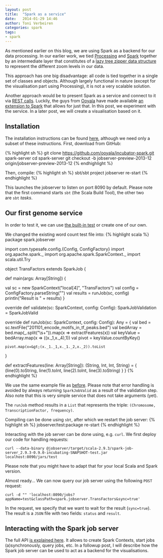 ```yaml
---
layout: post
title:  "Spark as a service"
date:   2014-01-29 14:46
author: Toni Verbeiren
categories: spark
tags:
- spark
---
```

As mentioned earlier on this blog, we are using Spark as a backend for our data processing. In our earlier work, we tied [Processing](http://processing.org/) and [Spark](http://homes.esat.kuleuven.be/~bioiuser/blog/?p=66) together by an intermediate layer that constitutes of a [lazy tree zipper data structure](/2014/01/lazy-functional-tree-zipper-for-zoom-levels) to represent the different zoom levels in our data.

This approach has one big disadvantage: all code is tied together in a single set of classes and objects. Although largely functional in nature (except for the visualisation part using Processing), it is not a very scalable solution.

Another approach would be to present Spark as a service and connect to it via [REST calls](http://en.wikipedia.org/wiki/Representational_state_transfer). Luckily, the guys from [Ooyala](http://www.ooyala.com/) have made available [an extension to Spark](https://github.com/ooyala/incubator-spark/tree/jobserver-preview-2013-12/jobserver#wordcountexample-walk-through) that allows for just that. In this post, we experiment with the service. In a later post, we will create a visualisation based on it.

## Installation
The installation instructions can be found [here](http://gethue.tumblr.com/post/71963991256/a-new-spark-web-ui-spark-app), although we need only a subset of these instructions. First, download from GitHub:

{% highlight sh %}
git clone https://github.com/ooyala/incubator-spark.git spark-server
cd spark-server
git checkout -b jobserver-preview-2013-12 origin/jobserver-preview-2013-12
{% endhighlight %}

Then, compile:
{% highlight sh %}
sbt/sbt
project jobserver
re-start
{% endhighlight %}

This launches the jobserver to listen on port 8090 by default. Please note that the first command starts `sbt` (the Scala Build Tool), the other two are `sbt` *tasks*.

## Our first genome service
In order to test it, we can use [the built-in test](https://github.com/ooyala/incubator-spark/tree/jobserver-preview-2013-12/jobserver#wordcountexample-walk-through) or create one of our own.

We changed the existing word count test file into:
{% highlight scala %}
package spark.jobserver

import com.typesafe.config.{Config, ConfigFactory}
import org.apache.spark._
import org.apache.spark.SparkContext._
import scala.util.Try

object TransFactors extends SparkJob {

  def main(args: Array[String]) {

  val sc = new SparkContext("local[4]", "TransFactors")
    val config = ConfigFactory.parseString("")
    val results = runJob(sc, config)
    println("Result is " + results)
  }

  override def validate(sc: SparkContext, config: Config): SparkJobValidation = SparkJobValid

  override def runJob(sc: SparkContext, config: Config): Any = {
    val bed = sc.textFile("201101_encode_motifs_in_tf_peaks.bed")
    val bedArray = bed.map(_.split("\\s+")).map(x =&gt; extractFeatures(x))
    val keyValue = bedArray.map(x =&gt; ((x._1,x._4),1))
    val pivot = keyValue.countByKey()

    pivot.map(x=&gt;(x._1._1,x._1._2,x._2)).toList

  }

  def extractFeatures(line: Array[String]): (String, Int, Int, String) = {
    (line(0).toString, line(1).toInt, line(2).toInt, line(3).toString)
  }
}
{% endhighlight %}

We use the same example file as [before](/2014/01/spark-for-genomic-data). Please note that error handling is avoided by always returning `SparkJobValid` as a result of the validation step. Also note that this is very simple service that does not take arguments (yet).

The `runJob` method results in a `List` that represents the triple: `(Chromosome, TranscriptionFactor, frequency)`.

Compiling can be done using `sbt`, after which we restart the job server:
{% highlight sh %}
jobserver/test:package
re-start
{% endhighlight %}

Interacting with the job server can be done using, e.g. `curl`. We first deploy our code for handling requests:
```
curl --data-binary @jobserver/target/scala-2.9.3/spark-job-server_2.9.3-0.9.0-incubating-SNAPSHOT-test.jar localhost:8090/jars/test
```
Please note that you might have to adapt that for your local Scala and Spark version.

Almost ready... We can now query our job server using the following `POST` request:
```
curl -d "" 'localhost:8090/jobs?appName=test&classPath=spark.jobserver.TransFactors&sync=true'
```

In the request, we specify that we want to wait for the result (`sync=true`). The result is a `JSON` file with two fields: `status` and `result`.

## Interacting with the Spark job server
The full API [is explained here](https://github.com/ooyala/incubator-spark/tree/jobserver-preview-2013-12/jobserver#api). It allows to create Spark Contexts, start jobs (a)synchronously, query jobs, etc. In a followup post, I will describe how the Spark job server can be used to act as a backend for the visualisations.
